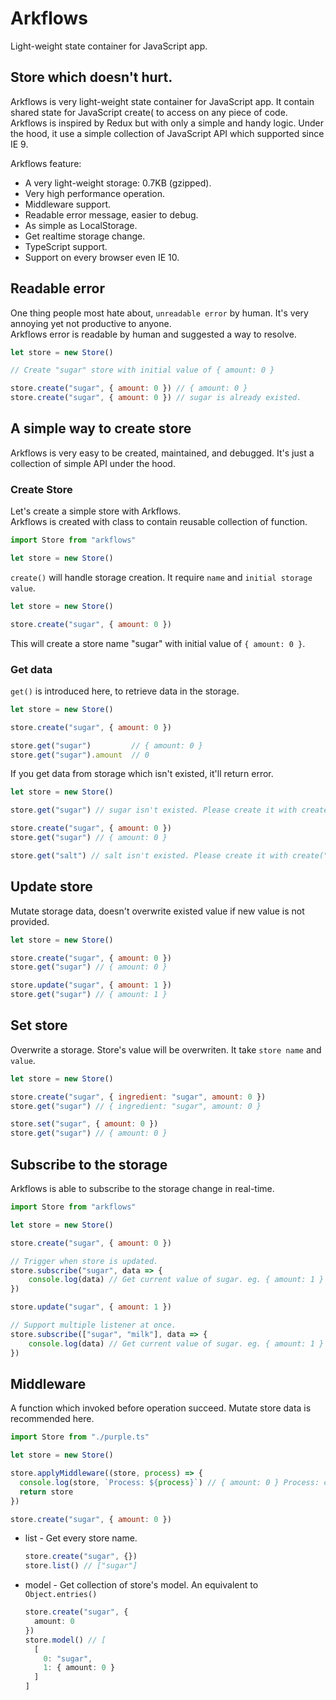 # Arkflows
Light-weight state container for JavaScript app.
  
## Store which doesn't hurt.
Arkflows is very light-weight state container for JavaScript app. It contain shared state for JavaScript create( to access on any piece of code.  
Arkflows is inspired by Redux but with only a simple and handy logic. Under the hood, it use a simple collection of JavaScript API which supported since IE 9.
  
  Arkflows feature:
  * A very light-weight storage: 0.7KB (gzipped).
  * Very high performance operation.
  * Middleware support.
  * Readable error message, easier to debug.
  * As simple as LocalStorage.
  * Get realtime storage change.
  * TypeScript support.
  * Support on every browser even IE 10.

## Readable error
One thing people most hate about, `unreadable error` by human. It's very annoying yet not productive to anyone.  
Arkflows error is readable by human and suggested a way to resolve.
```javascript
let store = new Store()

// Create "sugar" store with initial value of { amount: 0 }

store.create("sugar", { amount: 0 }) // { amount: 0 }
store.create("sugar", { amount: 0 }) // sugar is already existed.
```
## A simple way to create store
Arkflows is very easy to be created, maintained, and debugged. It's just a collection of simple API under the hood.

### Create Store
Let's create a simple store with Arkflows.  
Arkflows is created with class to contain reusable collection of function.
```javascript
import Store from "arkflows"

let store = new Store()
```
`create()` will handle storage creation. It require `name` and `initial storage value`.
```javascript
let store = new Store()

store.create("sugar", { amount: 0 })
```
This will create a store name "sugar" with initial value of `{ amount: 0 }`.
  
### Get data
`get()` is introduced here, to retrieve data in the storage.
```javascript
let store = new Store()

store.create("sugar", { amount: 0 })

store.get("sugar")         // { amount: 0 }
store.get("sugar").amount  // 0
```
If you get data from storage which isn't existed, it'll return error.
```javascript
let store = new Store()

store.get("sugar") // sugar isn't existed. Please create it with create("sugar")

store.create("sugar", { amount: 0 })
store.get("sugar") // { amount: 0 }

store.get("salt") // salt isn't existed. Please create it with create("sugar")
```
  
## Update store
Mutate storage data, doesn't overwrite existed value if new value is not provided.
```javascript
let store = new Store()

store.create("sugar", { amount: 0 })
store.get("sugar") // { amount: 0 }

store.update("sugar", { amount: 1 })
store.get("sugar") // { amount: 1 }
```

## Set store
Overwrite a storage. Store's value will be overwriten. It take `store name` and `value`.
```javascript
let store = new Store()

store.create("sugar", { ingredient: "sugar", amount: 0 })
store.get("sugar") // { ingredient: "sugar", amount: 0 }

store.set("sugar", { amount: 0 })
store.get("sugar") // { amount: 0 }
```
  
## Subscribe to the storage
Arkflows is able to subscribe to the storage change in real-time.
```javascript
import Store from "arkflows"

let store = new Store()

store.create("sugar", { amount: 0 })

// Trigger when store is updated.
store.subscribe("sugar", data => {
    console.log(data) // Get current value of sugar. eg. { amount: 1 }
})

store.update("sugar", { amount: 1 })

// Support multiple listener at once.
store.subscribe(["sugar", "milk"], data => {
    console.log(data) // Get current value of sugar. eg. { amount: 1 }
})
```

## Middleware
A function which invoked before operation succeed.
Mutate store data is recommended here.
```javascript
import Store from "./purple.ts"

let store = new Store()

store.applyMiddleware((store, process) => {
  console.log(store, `Process: ${process}`) // { amount: 0 } Process: create(
  return store
})

store.create("sugar", { amount: 0 })
```

* list - Get every store name.
  ```typescript
  store.create("sugar", {})
  store.list() // ["sugar"]
  ```

* model - Get collection of store's model. An equivalent to `Object.entries()`
  ```typescript
  store.create("sugar", {
    amount: 0
  })
  store.model() // [
    [
      0: "sugar",
      1: { amount: 0 }
    ]
  ]
  ```